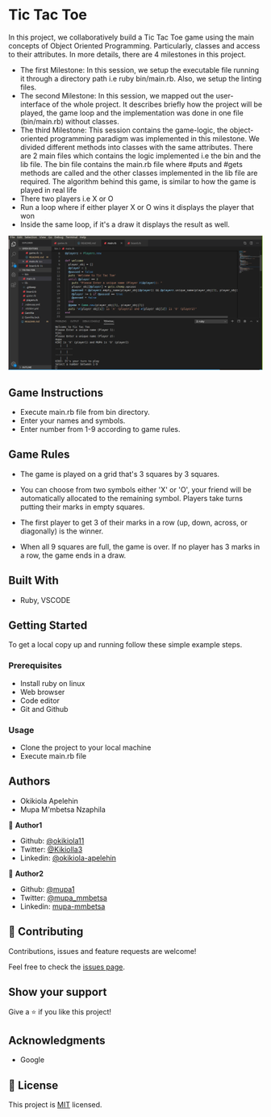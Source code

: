 # Tic Tac Toe

In this project, we collaboratively build a Tic Tac Toe game using the main concepts of Object Oriented Programming. Particularly, classes and access to their attributes. 
In more details, there are 4 milestones in this project. 
- The first Milestone: In this session, we setup the executable file running it through a directory path i.e ruby bin/main.rb. Also, we setup the linting files.
- The second Milestone: In this session, we mapped out the user-interface of the whole project. It describes briefly how the project will be played, the game loop and the implementation was done in one file (bin/main.rb) without classes.
- The third Milestone: This session contains the game-logic, the object-oriented programming paradigm was implemented in this milestone. We divided different methods into classes with the same attributes. There are 2 main files which contains the logic implemented i.e the bin and the lib file.
The bin file contains the main.rb file where #puts and #gets methods are called and the other classes implemented in the lib file are required. 
The algorithm behind this game, is similar to how the game is played in real life
 - There two players i.e X or O
 - Run a loop where if either player X or O wins it displays the player that won 
 - Inside the same loop, if it's a draw it displays the result as well.

![screenshot](screenshot.png)

## Game Instructions

- Execute main.rb file from bin directory.
- Enter your names and symbols.
- Enter number from 1-9 according to game rules.

## Game Rules

- The game is played on a grid that's 3 squares by 3 squares.

- You can choose from two symbols either 'X' or 'O', your friend will be automatically allocated to the remaining symbol. Players take turns putting their marks in empty squares.

- The first player to get 3 of their marks in a row (up, down, across, or diagonally) is the winner.

- When all 9 squares are full, the game is over. If no player has 3 marks in a row, the game ends in a draw.

## Built With

- Ruby, VSCODE

## Getting Started

To get a local copy up and running follow these simple example steps.

### Prerequisites
- Install ruby on linux
- Web browser
- Code editor
- Git and Github

### Usage
- Clone the project to your local machine 
- Execute main.rb file

## Authors
- Okikiola Apelehin
- Mupa M'mbetsa Nzaphila


👤 **Author1**

- Github: [@okikiola11](https://github.com/okikiola11)
- Twitter: [@Kikiolla3](https://twitter.com/Kikiolla3)
- Linkedin: [@okikiola-apelehin](https://www.linkedin.com/in/okikiola-apelehin-459008122/)

👤 **Author2**

- Github: [@mupa1](https://github.com/Mupa1)
- Twitter: [@mupa_mmbetsa](https://twitter.com/mupa_mmbetsa)
- Linkedin: [mupa-mmbetsa](https://www.linkedin.com/in/mupa-mmbetsa) 


## 🤝 Contributing

Contributions, issues and feature requests are welcome!

Feel free to check the [issues page](https://github.com/okikiola11/tic-tac-toe/issues).

## Show your support

Give a ⭐️ if you like this project!

## Acknowledgments

- Google

## 📝 License

This project is [MIT](lic.url) licensed.
